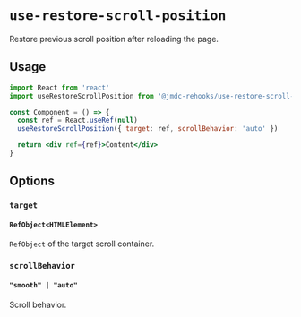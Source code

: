 # `use-restore-scroll-position`

Restore previous scroll position after reloading the page.

## Usage

```jsx
import React from 'react'
import useRestoreScrollPosition from '@jmdc-rehooks/use-restore-scroll-position

const Component = () => {
  const ref = React.useRef(null)
  useRestoreScrollPosition({ target: ref, scrollBehavior: 'auto' })

  return <div ref={ref}>Content</div>
}
```

## Options

### `target`

#### `RefObject<HTMLElement>`

`RefObject` of the target scroll container.

### `scrollBehavior`

#### `"smooth" | "auto"`

Scroll behavior.
